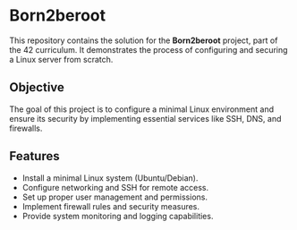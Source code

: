 # Born2beroot

This repository contains the solution for the **Born2beroot** project, part of the 42 curriculum. It demonstrates the process of configuring and securing a Linux server from scratch.

## Objective

The goal of this project is to configure a minimal Linux environment and ensure its security by implementing essential services like SSH, DNS, and firewalls.

## Features

- Install a minimal Linux system (Ubuntu/Debian).
- Configure networking and SSH for remote access.
- Set up proper user management and permissions.
- Implement firewall rules and security measures.
- Provide system monitoring and logging capabilities.